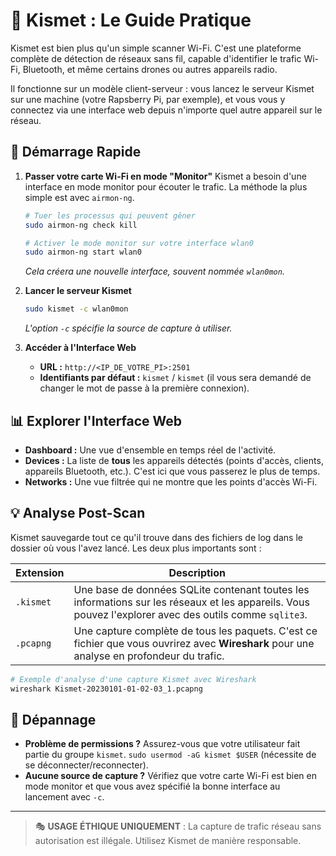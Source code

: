 # 📡 Kismet : Le Guide Pratique

Kismet est bien plus qu'un simple scanner Wi-Fi. C'est une plateforme complète de détection de réseaux sans fil, capable d'identifier le trafic Wi-Fi, Bluetooth, et même certains drones ou autres appareils radio.

Il fonctionne sur un modèle client-serveur : vous lancez le serveur Kismet sur une machine (votre Rapsberry Pi, par exemple), et vous vous y connectez via une interface web depuis n'importe quel autre appareil sur le réseau.

## 🚀 Démarrage Rapide

1.  **Passer votre carte Wi-Fi en mode "Monitor"**
    Kismet a besoin d'une interface en mode monitor pour écouter le trafic. La méthode la plus simple est avec `airmon-ng`.
    ```bash
    # Tuer les processus qui peuvent gêner
    sudo airmon-ng check kill

    # Activer le mode monitor sur votre interface wlan0
    sudo airmon-ng start wlan0
    ```
    *Cela créera une nouvelle interface, souvent nommée `wlan0mon`.*

2.  **Lancer le serveur Kismet**
    ```bash
    sudo kismet -c wlan0mon
    ```
    *L'option `-c` spécifie la source de capture à utiliser.*

3.  **Accéder à l'Interface Web**
    - **URL :** `http://<IP_DE_VOTRE_PI>:2501`
    - **Identifiants par défaut :** `kismet` / `kismet` (il vous sera demandé de changer le mot de passe à la première connexion).

## 📊 Explorer l'Interface Web

- **Dashboard :** Une vue d'ensemble en temps réel de l'activité.
- **Devices :** La liste de **tous** les appareils détectés (points d'accès, clients, appareils Bluetooth, etc.). C'est ici que vous passerez le plus de temps.
- **Networks :** Une vue filtrée qui ne montre que les points d'accès Wi-Fi.

## 💡 Analyse Post-Scan

Kismet sauvegarde tout ce qu'il trouve dans des fichiers de log dans le dossier où vous l'avez lancé. Les deux plus importants sont :

| Extension | Description |
|---|---|
| `.kismet` | Une base de données SQLite contenant toutes les informations sur les réseaux et les appareils. Vous pouvez l'explorer avec des outils comme `sqlite3`. |
| `.pcapng` | Une capture complète de tous les paquets. C'est ce fichier que vous ouvrirez avec **Wireshark** pour une analyse en profondeur du trafic. |

```bash
# Exemple d'analyse d'une capture Kismet avec Wireshark
wireshark Kismet-20230101-01-02-03_1.pcapng
```

## 🔧 Dépannage

- **Problème de permissions ?** Assurez-vous que votre utilisateur fait partie du groupe `kismet`. `sudo usermod -aG kismet $USER` (nécessite de se déconnecter/reconnecter).
- **Aucune source de capture ?** Vérifiez que votre carte Wi-Fi est bien en mode monitor et que vous avez spécifié la bonne interface au lancement avec `-c`.

---
> 🎭 **USAGE ÉTHIQUE UNIQUEMENT** : La capture de trafic réseau sans autorisation est illégale. Utilisez Kismet de manière responsable.
